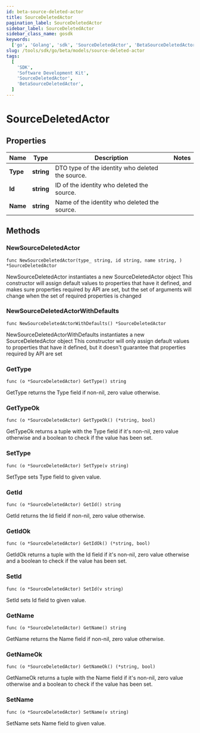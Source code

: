 ```yaml
---
id: beta-source-deleted-actor
title: SourceDeletedActor
pagination_label: SourceDeletedActor
sidebar_label: SourceDeletedActor
sidebar_class_name: gosdk
keywords:
  ['go', 'Golang', 'sdk', 'SourceDeletedActor', 'BetaSourceDeletedActor']
slug: /tools/sdk/go/beta/models/source-deleted-actor
tags:
  [
    'SDK',
    'Software Development Kit',
    'SourceDeletedActor',
    'BetaSourceDeletedActor',
  ]
---
```


# SourceDeletedActor

## Properties

| Name | Type | Description | Notes |
| --- | --- | --- | --- |
| **Type** | **string** | DTO type of the identity who deleted the source. |
| **Id** | **string** | ID of the identity who deleted the source. |
| **Name** | **string** | Name of the identity who deleted the source. |

## Methods

### NewSourceDeletedActor

`func NewSourceDeletedActor(type_ string, id string, name string, ) *SourceDeletedActor`

NewSourceDeletedActor instantiates a new SourceDeletedActor object This constructor will assign default values to properties that have it defined, and makes sure properties required by API are set, but the set of arguments will change when the set of required properties is changed

### NewSourceDeletedActorWithDefaults

`func NewSourceDeletedActorWithDefaults() *SourceDeletedActor`

NewSourceDeletedActorWithDefaults instantiates a new SourceDeletedActor object This constructor will only assign default values to properties that have it defined, but it doesn't guarantee that properties required by API are set

### GetType

`func (o *SourceDeletedActor) GetType() string`

GetType returns the Type field if non-nil, zero value otherwise.

### GetTypeOk

`func (o *SourceDeletedActor) GetTypeOk() (*string, bool)`

GetTypeOk returns a tuple with the Type field if it's non-nil, zero value otherwise and a boolean to check if the value has been set.

### SetType

`func (o *SourceDeletedActor) SetType(v string)`

SetType sets Type field to given value.

### GetId

`func (o *SourceDeletedActor) GetId() string`

GetId returns the Id field if non-nil, zero value otherwise.

### GetIdOk

`func (o *SourceDeletedActor) GetIdOk() (*string, bool)`

GetIdOk returns a tuple with the Id field if it's non-nil, zero value otherwise and a boolean to check if the value has been set.

### SetId

`func (o *SourceDeletedActor) SetId(v string)`

SetId sets Id field to given value.

### GetName

`func (o *SourceDeletedActor) GetName() string`

GetName returns the Name field if non-nil, zero value otherwise.

### GetNameOk

`func (o *SourceDeletedActor) GetNameOk() (*string, bool)`

GetNameOk returns a tuple with the Name field if it's non-nil, zero value otherwise and a boolean to check if the value has been set.

### SetName

`func (o *SourceDeletedActor) SetName(v string)`

SetName sets Name field to given value.
